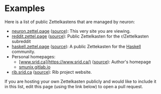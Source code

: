 # Examples

Here is a list of public Zettelkastens that are managed by neuron:

- [neuron.zettel.page](https://neuron.zettel.page/) ([source](https://github.com/srid/neuron/tree/master/guide)): This very site you are viewing.
- [reddit.zettel.page](https://reddit.zettel.page/) ([source](https://github.com/srid/reddit.zettel.page)): Public Zettelkasten for the r/Zettelkasten subreddit
- [haskell.zettel.page](https://haskell.zettel.page) ([source](https://github.com/srid/haskell-zettelkasten)): A public Zettekasten for the [Haskell](https://www.haskell.org/) community.
- Personal homepages:
  - [www.srid.ca](https://www.srid.ca/) ([source](https://github.com/srid/srid.ca)): Author's homepage
  - [smunix.gitlab.io](https://smunix.gitlab.io/)
- [rib.srid.ca](https://rib.srid.ca/) ([source](https://github.com/srid/rib/tree/master/guide)): Rib project website.

If you are hosting your own Zettelkasten publicly and would like to include it in this list, edit this page (using the link below) to open a pull request.
